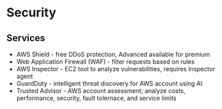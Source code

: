 # Security

## Services

* AWS Shield - free DDoS protection, Advanced available for premium
* Web Application Firewall (WAF) - filter requests based on rules
* AWS Inspector - EC2 tool to analyze vulnerabilities, requires Inspector agent
* GuardDuty - intelligent threat discovery for AWS account using AI
* Trusted Advisor - AWS account assessment; analyze costs, performance, security, fault tolernace, and service limits
